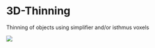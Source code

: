 # 3D-Thinning
Thinning of objects using simplifier and/or isthmus voxels

![](https://i.imgur.com/vnryCcy.jpg)

